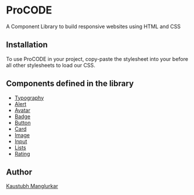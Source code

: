 # ProCODE
A Component Library to build responsive websites using HTML and CSS

## Installation
To use ProCODE in your project, copy-paste the stylesheet<link> into your <head> before all other stylesheets to load our CSS.

<link rel="stylesheet" href="https://iceberg-ui.netlify.app/styles.css">
  
## Components defined in the library
  
* [Typography](https://proocode.netlify.app/text-utilities/text-utils.html)
* [Alert](https://proocode.netlify.app/alert/alert.html)
* [Avatar](https://proocode.netlify.app/avatar/avatar.html)
* [Badge](https://proocode.netlify.app/badges/badge.html)
* [Button](https://proocode.netlify.app/buttons/buttons.html)
* [Card](https://proocode.netlify.app/cards/cards.html)
* [Image](https://proocode.netlify.app/image/image.html)
* [Input](https://proocode.netlify.app/input/input.html)
* [Lists](https://proocode.netlify.app/lists/lists.html)
* [Rating](https://proocode.netlify.app/rating/rating.html)

 ## Author
  
 [Kaustubh Manglurkar](https://kaustubh-m.netlify.app/)
